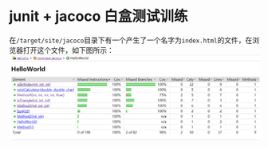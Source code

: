 # junit + jacoco  白盒测试训练

在`/target/site/jacoco`目录下有一个产生了一个名字为`index.html`的文件，在浏览器打开这个文件，如下图所示：
![image](https://github.com/limchallenge/MF1933105-/blob/master/White-Box-Testing--master/IMG/捕获.PNG)
